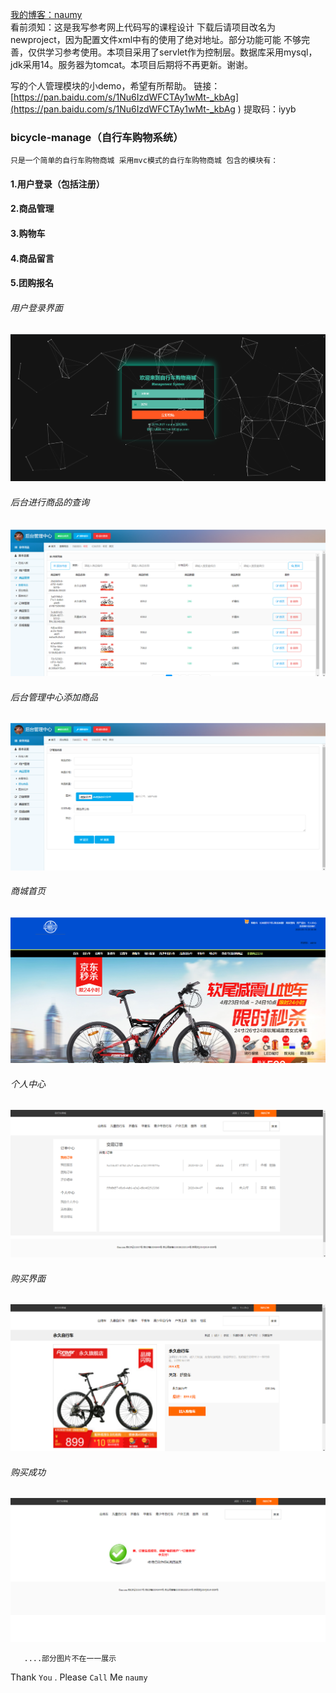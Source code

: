[我的博客：naumy](https://blog.csdn.net/naumy )\
                看前须知：这是我写参考网上代码写的课程设计 下载后请项目改名为newproject，因为配置文件xml中有的使用了绝对地址。部分功能可能            不够完善，仅供学习参考使用。本项目采用了servlet作为控制层。数据库采用mysql，jdk采用14。服务器为tomcat。本项目后期将不再更新。谢谢。

写的个人管理模块的小demo，希望有所帮助。
链接：[https://pan.baidu.com/s/1Nu6IzdWFCTAy1wMt-_kbAg](https://pan.baidu.com/s/1Nu6IzdWFCTAy1wMt-_kbAg )
提取码：iyyb


### bicycle-manage（自行车购物系统）
    只是一个简单的自行车购物商城 采用mvc模式的自行车购物商城 包含的模块有：
#### 1.用户登录（包括注册）
#### 2.商品管理
#### 3.购物车
#### 4.商品留言
#### 5.团购报名

###### 用户登录界面
![image](https://github.com/naumy-code/bicycle-manage/raw/master/WebContent/test/1.png)
###### 后台进行商品的查询
![image](https://github.com/naumy-code/bicycle-manage/raw/master/WebContent/test/2.png)
###### 后台管理中心添加商品
![image](https://github.com/naumy-code/bicycle-manage/raw/master/WebContent/test/3.png)
###### 商城首页
![image](https://github.com/naumy-code/bicycle-manage/raw/master/WebContent/test/4.png)
###### 个人中心
![image](https://github.com/naumy-code/bicycle-manage/raw/master/WebContent/test/5.png)
###### 购买界面
![image](https://github.com/naumy-code/bicycle-manage/raw/master/WebContent/test/6.png)
###### 购买成功
![image](https://github.com/naumy-code/bicycle-manage/raw/master/WebContent/test/7.png)
       
       ....部分图片不在一一展示
Thank `You` . Please `Call` Me `naumy`













